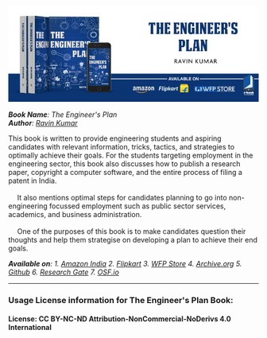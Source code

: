 [![The Engineer's Plan](https://github.com/mr-ravin/author/blob/main/The%20Engineer's%20Plan.jpg)](https://mr-ravin.github.io/author)
<p align="justify">
<i><b>Book Name</b>: The Engineer's Plan</i>
<br/>
<i><b>Author</b>: </i><a href="https://mr-ravin.github.io"><i>Ravin Kumar</i></a>
</p>

This book is written to provide engineering students and aspiring candidates with relevant information, tricks, tactics, and strategies to optimally achieve their goals. For the students targeting employment in the engineering sector, this book also discusses how to publish a research paper, copyright a computer software, and the entire process of filing a patent in India.
<br/><br/>
     &emsp; It also mentions optimal steps for candidates planning to go into non-engineering focussed employment such as public sector services, academics, and business administration.
<br/><br/>
    &emsp; One of the purposes of this book is to make candidates question their thoughts and help them strategise on developing a plan to achieve their end goals.


<i><b>Available on</b>: 1. <a href="https://www.amazon.in/dp/1636405118">Amazon India</a>  2. <a href="https://www.flipkart.com/the-engineers-plan/p/itm923e0c945ddf5">Flipkart</a>  3. <a href="https://store.whitefalconpublishing.com/products/the-engineer-s-plan">WFP Store</a> 4. <a href="https://archive.org/details/the-engineers-plan">Archive.org</a> 5. <a href={book} target="_blank" rel="noreferrer">Github</a> 6. <a href="https://www.researchgate.net/publication/359859086_The_Engineer's_Plan" target="_blank" rel="noreferrer">Research Gate</a> 7. <a href="https://osf.io/b5nrh/" target="_blank" rel="noreferrer">OSF.io</a></i>

----
### Usage License information for The Engineer's Plan Book: 
#### License: CC BY-NC-ND Attribution-NonCommercial-NoDerivs 4.0 International
